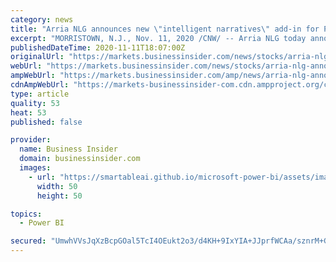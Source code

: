 ```yaml
---
category: news
title: "Arria NLG announces new \"intelligent narratives\" add-in for Power BI dashboards - now available on Microsoft AppSource"
excerpt: "MORRISTOWN, N.J., Nov. 11, 2020 /CNW/ -- Arria NLG today announced a powerful new version of Arria for Power BI, an add-in that brings natural language generation (NLG) intelligent narratives to ..."
publishedDateTime: 2020-11-11T18:07:00Z
originalUrl: "https://markets.businessinsider.com/news/stocks/arria-nlg-announces-new-intelligent-narratives-add-in-for-power-bi-dashboards-now-available-on-microsoft-appsource-1029793234"
webUrl: "https://markets.businessinsider.com/news/stocks/arria-nlg-announces-new-intelligent-narratives-add-in-for-power-bi-dashboards-now-available-on-microsoft-appsource-1029793234"
ampWebUrl: "https://markets.businessinsider.com/amp/news/arria-nlg-announces-new-intelligent-narratives-add-in-for-power-bi-dashboards-now-available-on-microsoft-appsource-1029793234"
cdnAmpWebUrl: "https://markets-businessinsider-com.cdn.ampproject.org/c/s/markets.businessinsider.com/amp/news/arria-nlg-announces-new-intelligent-narratives-add-in-for-power-bi-dashboards-now-available-on-microsoft-appsource-1029793234"
type: article
quality: 53
heat: 53
published: false

provider:
  name: Business Insider
  domain: businessinsider.com
  images:
    - url: "https://smartableai.github.io/microsoft-power-bi/assets/images/organizations/businessinsider.com-50x50.jpg"
      width: 50
      height: 50

topics:
  - Power BI

secured: "UmwhVVsJqXzBcpGOal5TcI4OEukt2o3/d4KH+9IxYIA+JJprfWCAa/sznrM+G29l9an+cmBZSAqG/k6weyfiVF9o+AWkGQwzj5Jy7R9XRSB6fETCMw8JzVhBHVxYD5jFGa5a7vy14+iaE+ckLqMGSwatrUU4tq5fasl15EtunOQ8VnyvNwRouxzbz+Hz2vVtOfce92Mt6FnwT4Abm784En/kH5ffmeJUP2NoyQWcjtVivIRWaberhnSZeinYQeS1P0pfYdB56kox5F5ETS9LIKxplJIZ5wTUagjONYiEDqXCcLZrbg7mkZ+ZhRjBmG4zWy1DkqphSrcKGW4dsKW1C7FsDCcrTrWJFCA64LjwbI8=;GBY6MZrioS0/tMseIBIPKQ=="
---
```


